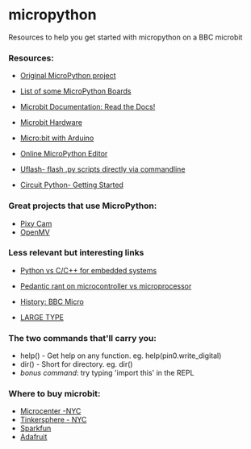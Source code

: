 # micropython

Resources to help you get started with micropython on a BBC microbit

### Resources:

* [Original MicroPython project](http://micropython.org/)
* [List of some MicroPython Boards](https://github.com/micropython/micropython/wiki/Boards-Summary)

* [Microbit Documentation: Read the Docs!](http://microbit-micropython.readthedocs.io/en/latest/index.html)
* [Microbit Hardware](http://tech.microbit.org/hardware/)
* [Micro:bit with Arduino](https://learn.adafruit.com/use-micro-bit-with-arduino/overview)
* [Online MicroPython Editor](http://python.microbit.org)
* [Uflash- flash .py scripts directly via commandline](https://uflash.readthedocs.io/en/latest/)

* [Circuit Python- Getting Started](https://learn.adafruit.com/welcome-to-circuitpython/overview)

### Great projects that use MicroPython:

* [Pixy Cam](https://pixycam.com/)
* [OpenMV](https://openmv.io/)

### Less relevant but interesting links

* [Python vs C/C++ for embedded systems](https://opensource.com/life/16/8/python-vs-cc-embedded-systems)
* [Pedantic rant on microcontroller vs microprocessor](https://www.youtube.com/watch?v=dcNk0urQsQM)
* [History: BBC Micro](https://en.wikipedia.org/wiki/BBC_Micro)

* [LARGE TYPE](http://large-type.com)

### The two commands that'll carry you:

* help() - Get help on any function. eg. help(pin0.write_digital)
* dir() - Short for directory. eg. dir()
* *bonus command*: try typing 'import this' in the REPL

### Where to buy microbit:

* [Microcenter -NYC](http://www.microcenter.com/product/480031/MicroBit)
* [Tinkersphere - NYC](http://tinkersphere.com/wearable-electronics/2195-bbc-micro-bit.html)
* [Sparkfun](https://www.sparkfun.com/products/14208)
* [Adafruit](https://www.adafruit.com/product/3362)

